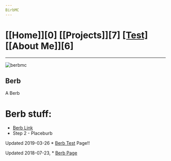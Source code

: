 ```yaml
---
BirbMC
---
```

# [[Home]][0] [[Projects]][7] [[Test]][1] [[About Me]][6]
---
![berbmc](https://styles.redditmedia.com/t5_2px70n/styles/communityIcon_ny9j3dtk1f351.png?width=256&s=73cd532faf2c274b6835b2dc0e05666301176748)

Berb
---
A Berb
# Berb stuff:
* [Berb Link][2]
* Step 2 - Placeburb

Updated 2019-03-26  * [Berb Test][1] Page!!

Updated 2018-07-23, * [Berb Page][2]


[1]: /test/
[2]: /bird/

